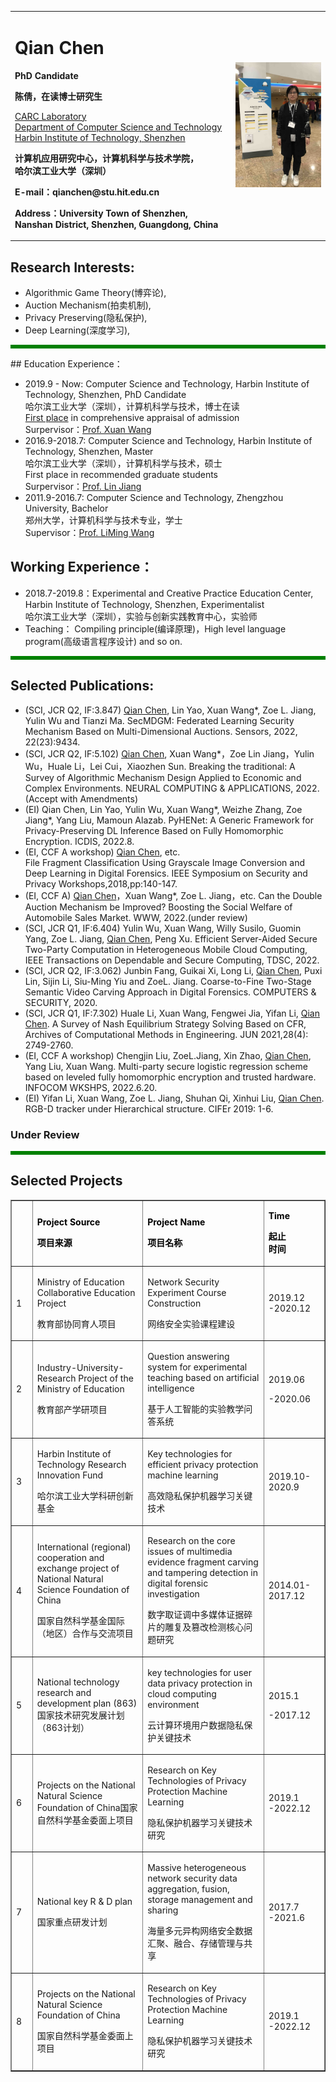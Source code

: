 
<title>标题</title>
<script>
    document.title = "QianChen's website"
</script>
<div>
<table border="0">
  <tr>
    <td>
      <h1>Qian Chen</h1>
      <p><b>PhD Candidate</b></p>
      <p><b>陈倩，在读博士研究生</b></p>
      <p><a href="http://carc.hitsz.edu.cn">CARC Laboratory</a><br/><a href="http://cs.hitsz.edu.cn/">Department of Computer Science and Technology</a><br/><a href="http://www.hitsz.edu.cn/">Harbin Institute of Technology, Shenzhen</a></p>
      <p><b>计算机应用研究中心，计算机科学与技术学院，<br/>哈尔滨工业大学（深圳）</b></p>
      <p><b>E-mail：qianchen@stu.hit.edu.cn</b></p>
      <p><b>Address：University Town of Shenzhen, Nanshan District, Shenzhen, Guangdong, China</b></p>
    </td>
    <td  width="30%" >
      <img src="/CQ1.jpg" width="100%">
    </td>
  </tr>
</table>
</div>


## Research Interests:
- Algorithmic Game Theory(博弈论), 
- Auction Mechanism(拍卖机制), 
- Privacy Preserving(隐私保护), 
- Deep Learning(深度学习), 
<hr style="background-color: green; height: 6px" />
## Education Experience：

- 2019.9  - Now: Computer Science and Technology, Harbin Institute of Technology, Shenzhen, PhD Candidate <br/>
                 哈尔滨工业大学（深圳），计算机科学与技术，博士在读 <br/>
                 [First place](http://yzb.hitsz.edu.cn/yzs_common/zsxxxq/index?id=cf6b4007c98a40389bb4ea7e33454b40&xxlm=15) in comprehensive appraisal of admission <br/>
                 Surpervisor：[Prof. Xuan Wang](http://homepage.hit.edu.cn/pages/wangxuan)  <br/>
- 2016.9-2018.7: Computer Science and Technology, Harbin Institute of Technology, Shenzhen, Master<br/>
                 哈尔滨工业大学（深圳），计算机科学与技术，硕士<br/>
                 First place in recommended graduate students<br/>
                 Surpervisor：[Prof. Lin Jiang](http://www.hitsz.edu.cn/teacher/view/id-706.html)   <br/>
- 2011.9-2016.7: Computer Science and Technology, Zhengzhou University, Bachelor<br/>
                 郑州大学，计算机科学与技术专业，学士<br>
                 Supervisor：[Prof. LiMing Wang](http://www5.zzu.edu.cn/ie/info/1016/1418.htm)  <br/>


## Working Experience：

- 2018.7-2019.8：Experimental and Creative Practice Education Center, Harbin Institute of Technology, Shenzhen, Experimentalist<br/>
                哈尔滨工业大学（深圳），实验与创新实践教育中心，实验师<br/>
- Teaching： Compiling principle(编译原理)，High level language program(高级语言程序设计) and so on.

<hr style="background-color: green; height: 6px" />

## Selected Publications:

- (SCI, JCR Q2, IF:3.847) [Qian Chen](https://qianchen-cq.github.io), Lin Yao, Xuan Wang*, Zoe L. Jiang, Yulin Wu and Tianzi Ma. SecMDGM: Federated Learning Security Mechanism Based on Multi-Dimensional Auctions. Sensors, 2022, 22(23):9434. 
- (SCI, JCR Q2, IF:5.102) [Qian Chen](https://qianchen-cq.github.io), Xuan Wang*，Zoe Lin Jiang，Yulin Wu，Huale Li，Lei Cui，Xiaozhen Sun. Breaking the traditional: A Survey of Algorithmic Mechanism Design Applied to Economic and Complex Environments. NEURAL COMPUTING & APPLICATIONS, 2022. (Accept with Amendments)
- (EI) Qian Chen, Lin Yao, Yulin Wu, Xuan Wang*, Weizhe Zhang, Zoe Jiang*, Yang Liu, Mamoun Alazab. PyHENet: A Generic Framework for Privacy-Preserving DL Inference Based on Fully Homomorphic Encryption. ICDIS, 2022.8. 
- (EI, CCF A workshop) [Qian Chen](https://qianchen-cq.github.io), etc. File Fragment Classification Using Grayscale Image Conversion and Deep Learning in Digital Forensics. IEEE Symposium on Security and Privacy Workshops,2018,pp:140-147.
- (EI, CCF A) [Qian Chen](https://qianchen-cq.github.io)，Xuan Wang*, Zoe L. Jiang，etc. Can the Double Auction Mechanism be Improved? Boosting the Social Welfare of Automobile Sales Market. WWW, 2022.(under review)
- (SCI, JCR Q1, IF:6.404) Yulin Wu, Xuan Wang, Willy Susilo, Guomin Yang, Zoe L. Jiang, [Qian Chen](https://qianchen-cq.github.io), Peng Xu. Efficient Server-Aided Secure Two-Party Computation in Heterogeneous Mobile Cloud Computing, IEEE Transactions on Dependable and Secure Computing, TDSC, 2022. 
- (SCI, JCR Q2, IF:3.062) Junbin Fang, Guikai Xi, Long Li, [Qian Chen](https://qianchen-cq.github.io), Puxi Lin, Sijin Li, Siu-Ming Yiu and ZoeL. Jiang. Coarse-to-Fine Two-Stage Semantic Video Carving Approach in Digital Forensics. COMPUTERS & SECURITY, 2020.
- (SCI, JCR Q1, IF:7.302) Huale Li, Xuan Wang, Fengwei Jia, Yifan Li, [Qian Chen](https://qianchen-cq.github.io). A Survey of Nash Equilibrium Strategy Solving Based on CFR, Archives of Computational Methods in Engineering. JUN 2021,28(4): 2749-2760.
- (EI, CCF A workshop) Chengjin Liu, ZoeL.Jiang, Xin Zhao, [Qian Chen](https://qianchen-cq.github.io), Yang Liu, Xuan Wang. Multi-party secure logistic regression scheme based on leveled fully homomorphic encryption and trusted hardware. INFOCOM WKSHPS, 2022.6.20.
- (EI) Yifan Li, Xuan Wang, Zoe L. Jiang, Shuhan Qi, Xinhui Liu, [Qian Chen](https://qianchen-cq.github.io). RGB-D tracker under Hierarchical structure. CIFEr 2019: 1-6.
### Under Review



<hr style="background-color: green; height: 6px" />

## Selected Projects

<table border="1" cellspacing="0" style="width:100%;"><tbody><tr><td style="width:24.45pt;">
			<p style="margin-left:0cm;"> </p>
			</td>
			<td style="width:202.1pt;">
			<p style="margin-left:0cm;"><strong><span style="color:#000000;">Project Source</span></strong></p>
			<p style="margin-left:0cm;"><strong><span style="color:#000000;">项目来源</span></strong></p>
			</td>
			<td style="width:219.75pt;">
			<p style="margin-left:0cm;"><strong><span style="color:#000000;">Project Name</span></strong></p>
			<p style="margin-left:0cm;"><strong><span style="color:#000000;">项目名称</span></strong></p>
			</td>
			<td style="width:77.95pt;">
			<p style="margin-left:0cm;"><strong><span style="color:#000000;">Time</span></strong></p>
			<p style="margin-left:0cm;"><strong><span style="color:#000000;">起止</span></strong><br /><strong><span style="color:#000000;">时间</span></strong></p>
			</td>
		</tr><tr><td style="width:24.45pt;">
			<p style="margin-left:0cm;">1</p>
			</td>
			<td style="width:202.1pt;">
			<p style="margin-left:0cm;">Ministry of Education Collaborative Education Project</p>
			<p style="margin-left:0cm;">教育部协同育人项目</p>
			</td>
			<td style="width:219.75pt;">
			<p style="margin-left:0cm;">Network Security Experiment Course Construction</p>
			<p style="margin-left:0cm;">网络安全实验课程建设</p>
			</td>
			<td style="width:77.95pt;">
			<p style="margin-left:0cm;">2019.12<br />
			-2020.12</p>
			</td>
		</tr><tr><td style="width:24.45pt;">
			<p style="margin-left:0cm;">2</p>
			</td>
			<td style="width:202.1pt;">
			<p style="margin-left:0cm;">Industry-University-Research Project of the Ministry of Education</p>
			<p style="margin-left:0cm;">教育部产学研项目</p>
			</td>
			<td style="width:219.75pt;">
			<p style="margin-left:0cm;">Question answering system for experimental teaching based on artificial intelligence</p>
			<p style="margin-left:0cm;">基于人工智能的实验教学问答系统</p>
			</td>
			<td style="width:77.95pt;">
			<p style="margin-left:0cm;">2019.06</p>
			<p style="margin-left:0cm;">-2020.06</p>
			</td>
		</tr><tr><td style="width:24.45pt;">
			<p style="margin-left:0cm;">3</p>
			</td>
			<td style="width:202.1pt;">
			<p style="margin-left:0cm;">Harbin Institute of Technology Research Innovation Fund</p>
			<p style="margin-left:0cm;">哈尔滨工业大学科研创新基金</p>
			</td>
			<td style="width:219.75pt;">
			<p style="margin-left:0cm;">Key technologies for efficient privacy protection machine learning</p>
			<p style="margin-left:0cm;">高效隐私保护机器学习关键技术</p>
			</td>
			<td style="width:77.95pt;">
			<p style="margin-left:0cm;">2019.10-2020.9</p>
			</td>
		</tr><tr><td style="width:24.45pt;">
			<p style="margin-left:0cm;">4</p>
			</td>
			<td style="width:202.1pt;">
			<p style="margin-left:0cm;">International (regional) cooperation and exchange project of National Natural Science Foundation of China</p>
			<p style="margin-left:0cm;">国家自然科学基金国际（地区）合作与交流项目</p>
			</td>
			<td style="width:219.75pt;">
			<p style="margin-left:0cm;">Research on the core issues of multimedia evidence fragment carving and tampering detection in digital forensic investigation</p>
			<p style="margin-left:0cm;">数字取证调中多媒体证据碎片的雕复及篡改检测核心问题研究</p>
			</td>
			<td style="width:77.95pt;">
			<p style="margin-left:0cm;">2014.01-2017.12</p>
			</td>
		</tr><tr><td style="width:24.45pt;">
			<p style="margin-left:0cm;">5</p>
			</td>
			<td style="width:202.1pt;">
			<p style="margin-left:0cm;">National technology research and development plan (863)国家技术研究发展计划（863计划）</p>
			</td>
			<td style="width:219.75pt;">
			<p style="margin-left:0cm;">key technologies for user data privacy protection in cloud computing environment</p>
			<p style="margin-left:0cm;">云计算环境用户数据隐私保护关键技术</p>
			</td>
			<td style="width:77.95pt;">
			<p style="margin-left:0cm;">2015.1</p>
			<p style="margin-left:0cm;">-2017.12</p>
			</td>
		</tr><tr><td style="width:24.45pt;">
			<p style="margin-left:0cm;">6</p>
			</td>
			<td style="width:202.1pt;">
			<p style="margin-left:0cm;">Projects on the National Natural Science Foundation of China国家自然科学基金委面上项目</p>
			</td>
			<td style="width:219.75pt;">
			<p style="margin-left:0cm;">Research on Key Technologies of Privacy Protection Machine Learning</p>
			<p style="margin-left:0cm;">隐私保护机器学习关键技术研究</p>
			</td>
			<td style="width:77.95pt;">
			<p style="margin-left:0cm;">2019.1<br />
			-2022.12</p>
			</td>
		</tr><tr><td style="width:24.45pt;">
			<p style="margin-left:0cm;">7</p>
			</td>
			<td style="width:202.1pt;">
			<p style="margin-left:0cm;">National key R &amp; D plan</p>
			<p style="margin-left:0cm;">国家重点研发计划</p>
			</td>
			<td style="width:219.75pt;">
			<p style="margin-left:0cm;">Massive heterogeneous network security data aggregation, fusion, storage management and sharing</p>
			<p style="margin-left:0cm;">海量多元异构网络安全数据汇聚、融合、存储管理与共享</p>
			</td>
			<td style="width:77.95pt;">
			<p style="margin-left:0cm;">2017.7<br />
			-2021.6</p>
			</td>
		</tr><tr><td style="width:24.45pt;">
			<p style="margin-left:0cm;">8</p>
			</td>
			<td style="width:202.1pt;">
			<p style="margin-left:0cm;">Projects on the National Natural Science Foundation of China</p>
			<p style="margin-left:0cm;">国家自然科学基金委面上项目</p>
			</td>
			<td style="width:219.75pt;">
			<p style="margin-left:0cm;">Research on Key Technologies of Privacy Protection Machine Learning</p>
			<p style="margin-left:0cm;">隐私保护机器学习关键技术研究</p>
			</td>
			<td style="width:77.95pt;">
			<p style="margin-left:0cm;">2019.1<br />
			-2022.12</p>
			</td>
		</tr></tbody></table>



